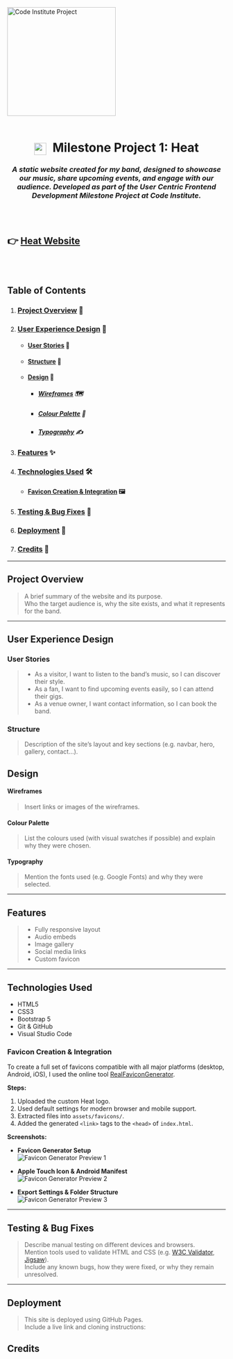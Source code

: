   <img src="assets/images/code-institute-img.png" alt="Code Institute Project" width="250">

  <br>
  <br>

<h1 align="center">
  <img src="assets/favicons/favicon-96x96.png" width="28" style="vertical-align: middle; margin-right: 8px;" />
  Milestone Project 1: Heat
</h1>

<h3 align="center">
  <em><strong>A static website created for my band, designed to showcase our music, share upcoming events, and engage with our audience. Developed as part of the User Centric Frontend Development Milestone Project at Code Institute.</strong></em>
</h3>

<br>
<br>

## 👉 [Heat Website]()

<br>
<br>

## Table of Contents

1. ### [Project Overview](#project-overview) 📄
2. ### [User Experience Design](#user-experience-design) 🎯
   - #### [User Stories](#user-stories) 🧠
   - #### [Structure](#structure) 🧱
   - #### [Design](#design) 🎨
     - ##### [Wireframes](#wireframes) 🗺️
     - ##### [Colour Palette](#colour-palette) 🎨
     - ##### [Typography](#typography) ✍️
3. ### [Features](#features) ✨
4. ### [Technologies Used](#technologies-used) 🛠️
   - #### [Favicon Creation & Integration](#favicon-creation--integration) 🖼️
5. ### [Testing & Bug Fixes](#testing--bug-fixes) 🧪
6. ### [Deployment](#deployment) 🚀
7. ### [Credits](#credits) 🙏

---

## Project Overview

> A brief summary of the website and its purpose.  
> Who the target audience is, why the site exists, and what it represents for the band.

---

## User Experience Design

### User Stories

> - As a visitor, I want to listen to the band’s music, so I can discover their style.
> - As a fan, I want to find upcoming events easily, so I can attend their gigs.
> - As a venue owner, I want contact information, so I can book the band.

### Structure

> Description of the site’s layout and key sections (e.g. navbar, hero, gallery, contact...).

## Design

#### Wireframes

> Insert links or images of the wireframes.

#### Colour Palette

> List the colours used (with visual swatches if possible) and explain why they were chosen.

#### Typography

> Mention the fonts used (e.g. Google Fonts) and why they were selected.

---

## Features

> - Fully responsive layout
> - Audio embeds
> - Image gallery
> - Social media links
> - Custom favicon

---

## Technologies Used

- HTML5
- CSS3
- Bootstrap 5
- Git & GitHub
- Visual Studio Code

### Favicon Creation & Integration

To create a full set of favicons compatible with all major platforms (desktop, Android, iOS), I used the online tool [RealFaviconGenerator](https://realfavicongenerator.net).

**Steps:**

1. Uploaded the custom Heat logo.
2. Used default settings for modern browser and mobile support.
3. Extracted files into `assets/favicons/`.
4. Added the generated `<link>` tags to the `<head>` of `index.html`.

**Screenshots:**

- **Favicon Generator Setup**  
  ![Favicon Generator Preview 1](assets/readme-images/favicon/1.png)

- **Apple Touch Icon & Android Manifest**  
  ![Favicon Generator Preview 2](assets/readme-images/favicon/2.png)

- **Export Settings & Folder Structure**  
  ![Favicon Generator Preview 3](assets/readme-images/favicon/3.png)

---

## Testing & Bug Fixes

> Describe manual testing on different devices and browsers.  
> Mention tools used to validate HTML and CSS (e.g. [W3C Validator](https://validator.w3.org/), [Jigsaw](https://jigsaw.w3.org/css-validator/)).  
> Include any known bugs, how they were fixed, or why they remain unresolved.

---

## Deployment

> This site is deployed using GitHub Pages.  
> Include a live link and cloning instructions:

## Credits
